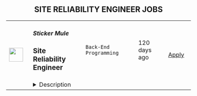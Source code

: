 <div align="center"><h2>SITE RELIABILITY ENGINEER JOBS</h2></div><table><tr>
                <td width="100" height="100" rowspan="2">
                    <img src="https://wwr-pro.s3.amazonaws.com/logos/0082/0772/logo.gif" width="38px" height="auto">
                </td>
                <td width="300">
                    <h5>Sticker Mule</h5>
                    <h3> Site Reliability Engineer</h3>
                </td>
                <td width="300">
                    <code>Back-End Programming</code>
                </td>
                <td width="200">
                <text>120 days ago</text>
                </td>
                <td width="100" rowspan="2">
                <a href="https://weworkremotely.com/remote-jobs/sticker-mule-site-reliability-engineer-1" align="right" target="_blank">Apply</a>
                </td>
            </tr>
            <tr>
                <td colspan="3">
                <details><summary>Description</summary>
                <img src="https://we-work-remotely.imgix.net/logos/0082/0772/logo.gif?ixlib=rails-4.0.0&w=50&h=50&dpr=2&fit=fill&auto=compress" />

<p>
  <strong>Headquarters:</strong> New York, NY
    <br /><strong>URL:</strong> <a href="https://www.stickermule.com">https://www.stickermule.com</a>
</p>

<div>
<strong>About Sticker Mule</strong><br>Sticker Mule is the Internet's most "kick ass" brand. We are privately-owned, profitable, and powered by a globally distributed team that enjoys building happy customer experience at the highest technical standards. Our software team operates from 17 countries, and we're always looking for more exceptional engineers.</div><div>
<br><br>The SRE team is responsible for building, maintaining and securing our services infrastructure, while participating in the weekly on-call schedule.</div><div><a href="https://www.stickermule.com/about"><strong><br>See more about our teams here</strong></a></div><div><strong><br>We offer</strong></div><ol>
<li>Remote work with flexible schedules</li>
<li>A privately owned, low-stress culture</li>
<li>A fun "no bullshit" work environment</li>
</ol><div><strong><br>We like you to know</strong></div><ol>
<li>Docker</li>
<li>Kubernetes</li>
<li>GCP</li>
<li>AWS</li>
<li>Go</li>
<li>Postgres</li>
<li>Redis</li>
<li>Familiarity with JavaScript</li>
<li>Excellent communication skills (English)</li>
<li>Degree in Computer Science or equivalent practical experience</li>
</ol><div><strong><br>Challenges</strong></div><ol>
<li>Build CI and CD pipelines</li>
<li>Optimize and scale workloads</li>
<li>Secure containers and web services</li>
</ol><div><strong><br>Compensation and benefits</strong></div><ol>
<li>Salary: $135k+ based on experience</li>
<li>$20,000 signing bonus</li>
<li>4 weeks vacation + holidays based on your country of residence</li>
</ol><div><br></div>

<p><strong>To apply:</strong> <a href="https://weworkremotely.com/remote-jobs/sticker-mule-site-reliability-engineer-1">https://weworkremotely.com/remote-jobs/sticker-mule-site-reliability-engineer-1</a></p>

                </details>
                </td>
            </tr>,<tr>
                <td width="100" height="100" rowspan="2">
                    <img src="https://remotive.com/job/1570342/logo" width="38px" height="auto">
                </td>
                <td width="300">
                    <h5>SportyBet</h5>
                    <h3>Site Reliability Engineer</h3>
                </td>
                <td width="300">
                    <code>apache,AWS,backend,cloud</code>
                </td>
                <td width="200">
                <text>22 days ago</text>
                </td>
                <td width="100" rowspan="2">
                <a href="https://remotive.com/remote-jobs/devops/site-reliability-engineer-1570342" align="right" target="_blank">Apply</a>
                </td>
            </tr>
            <tr>
                <td colspan="3">
                <details><summary>Description</summary>
                <p>Sporty's sites are some of the most popular on the internet, consistently staying in Alexa's list of top websites for the countries they operate in</p><p><br></p><p>In addition to our DevOps Team we are building a Site Reliability Team whose purpose is to focus on site reliability and security. It will also involved deployment, configuration, and monitoring, as well as the availability, latency, change management, emergency response, and capacity management of services in production.</p><p><br></p><p>Responsibilities</p><p><br></p><p>Work with a team of DevOps/SRE and DBA professionals</p><p>Improve existing infrastructure and processes in the 6 countries we're currently deployed in as well as streamlining processes deploy to new countries in the future</p><p>Holistically improve all aspects of our current infrastructure including: reducing costs; streamlining environment provisioning; lowering response times and incorporating the latest techniques and technologies</p><p>Monitor and maintain the existing cloud infrastructure via autoscaling, automated alerts, andOpsWork and Grafana dashboards</p><p>Take ownership and responsibility for our cloud operation activities</p><p>Liaise with external security agencies for annual audits as well as perform our own internal security sweeps</p><p>Aid in reconfiguring existing architecture to allow for rapid deployments to new countries</p><p>Mentoring less experienced team members</p><p><br></p><p>Requirements</p><p><br></p><p></p><ul style=""><li style="">3+ years SRE experience</li><li style="">Experience independently leading the planning and deployment of a project</li><li style="">Experienced with cloud platforms, especially AWS, including solid knowledge of how to utilize cloud resources to fulfill the demand from other teams and production</li><li style="">Familiar with one program language or script language (Python, Java....)</li><li style="">Experience managing multiple kubernetes clusters in production (virtualization, orchestration, scalability, security, and high availability), skillset such as Helm, Rancher, ArgoCD.</li><li style="">Solid networking protocol and cyber security knowledge, especially the TCP / IP stack and HTTP protocol </li><li style="">A strong understanding of cache, including CDN, HTTP cache (CloudFlare, AWS CloudFront)</li><li style="">Experienced with CloudNative Monitoring solution in Large distributed system using observation model(Trace, Metric, Logging), skillset such as Prometheus, Jaeger, Loki, ELK, Grafana.</li><li style="">Excellent troubleshooting skills, including Linux OS issue diagnosis and OS parameter optimization</li></ul><p><br></p><p>Beneficial </p><p><br></p><p></p><ul style=""><li style="">Experience working with other cloud platform is a plus. (GCP, Azure, AliCloud)</li><li style="">Familiar with at least one of infrastructure as Code (Terraform, Cloudformation)</li><li style="">Design and implement CI/CD workflow is a plus (Jenkins, Github Action)</li><li style="">Experience with system automation tools (Ansible, Salt, Chef)</li><li style="">Understanding of modern Micro Services and Service Mesh concepts is a plus(Containers, Istio)</li></ul><p><br></p><p> Benefits</p><p><br></p><p>Quarterly and flash bonuses</p><p>Flexible working hours</p><p>Top-of-the-line equipment</p><p>Education allowance</p><p>Referral bonuses</p><p>28 days paid annual leave</p><p>Annual company retreat - we all went to Dubai in 2022 and are planning 2 more retreats for 2023!</p><p>Highly talented, dependable co-workers in a global, multicultural organisation</p><p>Payment via DEEL, a world class online wallet system </p><p>We score 100% on The Joel Test</p><p>Our teams are small enough for you to be impactful</p><p>Our business is globally established and successful, offering stability and security to our Team Members</p><p><br></p>
<img src="https://remotive.com/job/track/1570342/blank.gif?source=public_api" alt=""/>
                </details>
                </td>
            </tr></table>